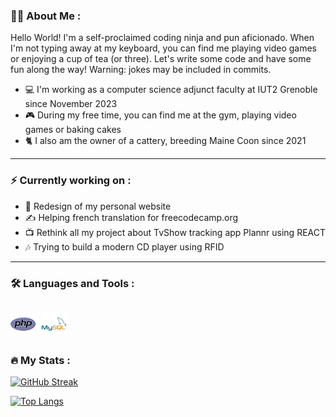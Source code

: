 <!---
haoua/haoua is a ✨ special ✨ repository because its `README.md` (this file) appears on your GitHub profile.
You can click the Preview link to take a look at your changes.
--->

### :woman_technologist: About Me :
Hello World! I'm a self-proclaimed coding ninja and pun aficionado. When I'm not typing away at my keyboard, you can find me playing video games or enjoying a cup of tea (or three). Let's write some code and have some fun along the way! Warning: jokes may be included in commits.

- 💻 I'm working as a computer science adjunct faculty at IUT2 Grenoble since November 2023
- 🎮 During my free time, you can find me at the gym, playing video games or baking cakes
- 🐈 I also am the owner of a cattery, breeding Maine Coon since 2021 

---

### ⚡ Currently working on :
- 🎨 Redesign of my personal website
- ✍️ Helping french translation for freecodecamp.org
- 📺 Rethink all my project about TvShow tracking app Plannr using REACT
- 🎶 Trying to build a modern CD player using RFID
---

### :hammer_and_wrench: Languages and Tools :

  <img src="https://github.com/devicons/devicon/blob/master/icons/php/php-original.svg" title="PHP" alt="PHP" width="40" height="40"/>&nbsp;
  <img src="https://github.com/devicons/devicon/blob/master/icons/mysql/mysql-original-wordmark.svg" title="MySQL" alt="MySQL" width="40" height="40"/>&nbsp;
---
### :fire: My Stats : 

[![GitHub Streak](http://github-readme-streak-stats.herokuapp.com?user=haoua&theme=dark&background=000000)](https://git.io/streak-stats)

[![Top Langs](https://github-readme-stats.vercel.app/api/top-langs/?username=haoua&layout=compact&theme=vision-friendly-dark)](https://github.com/anuraghazra/github-readme-stats)
